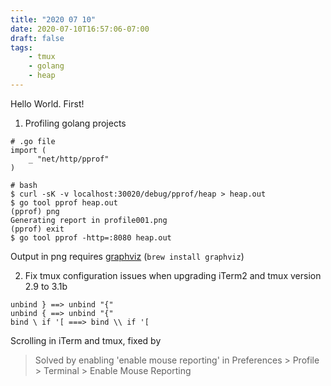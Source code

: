 ```yaml
---
title: "2020 07 10"
date: 2020-07-10T16:57:06-07:00
draft: false
tags:
    - tmux
    - golang
    - heap
---
```


Hello World. First!

1. Profiling golang projects
```
# .go file
import (
    _ "net/http/pprof"
)

# bash
$ curl -sK -v localhost:30020/debug/pprof/heap > heap.out
$ go tool pprof heap.out
(pprof) png
Generating report in profile001.png
(pprof) exit
$ go tool pprof -http=:8080 heap.out
```
Output in png requires [graphviz](https://graphviz.org/download/) (`brew install graphviz`)

2. Fix tmux configuration issues when upgrading iTerm2 and tmux version 2.9 to 3.1b
```
unbind } ==> unbind "{"
unbind { ==> unbind "{"
bind \ if '[ ===> bind \\ if '[
```

Scrolling in iTerm and tmux, fixed by 
> Solved by enabling 'enable mouse reporting' in Preferences > Profile > Terminal > Enable Mouse Reporting
